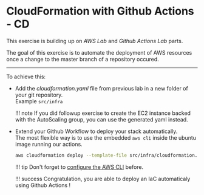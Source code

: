 # CloudFormation with Github Actions - CD

This exercise is building up on *AWS Lab* and *Github Actions Lab* parts.

The goal of this exercise is to automate the deployment of AWS resources once a change to the master branch of a repository occured.

---

To achieve this:

- Add the *cloudformation.yaml* file from previous lab in a new folder of your git repository.  
Example `src/infra`

    !!! note
        If you did followup exercise to create the EC2 instance backed with the AutoScaling group, you can use the generated yaml instead.
    
- Extend your Github Workflow to deploy your stack automatically.  
    The most flexible way is to use the embedded `aws cli` inside the ubuntu image running our actions.
    
    ````bash
    aws cloudformation deploy --template-file src/infra/cloudformation.yaml --stack-name <your-login>-stack
    ````
  
    !!! tip
        Don't forget to [configure the AWS CLI](https://github.com/aws-actions/configure-aws-credentials) before.
        
    !!! success
        Congratulation, you are able to deploy an IaC automaticaly using Github Actions !